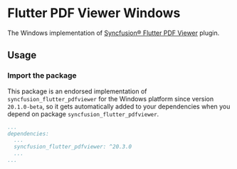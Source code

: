 ﻿# Flutter PDF Viewer Windows

The Windows implementation of [Syncfusion® Flutter PDF Viewer](https://pub.dev/packages/syncfusion_flutter_pdfviewer) plugin.

## Usage

### Import the package

This package is an endorsed implementation of `syncfusion_flutter_pdfviewer` for the Windows platform since version `20.1.0-beta`, so it gets automatically added to your dependencies when you depend on package `syncfusion_flutter_pdfviewer`.

```yaml
...
dependencies:
  ...
  syncfusion_flutter_pdfviewer: ^20.3.0
  ...
...
```